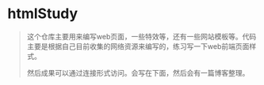 # htmlStudy
> 这个仓库主要用来编写web页面，一些特效等，还有一些网站模板等。代码主要是根据自己目前收集的网络资源来编写的，练习写一下web前端页面样式。
>
> 然后成果可以通过连接形式访问。会写在下面，然后会有一篇博客整理。
